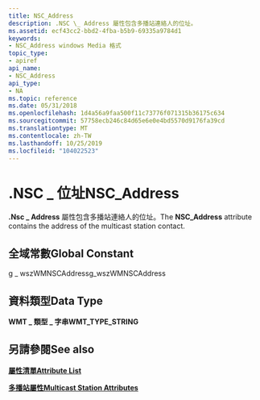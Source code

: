 ```yaml
---
title: NSC_Address
description: .NSC \_ Address 屬性包含多播站連絡人的位址。
ms.assetid: ecf43cc2-bbd2-4fba-b5b9-69335a9784d1
keywords:
- NSC_Address windows Media 格式
topic_type:
- apiref
api_name:
- NSC_Address
api_type:
- NA
ms.topic: reference
ms.date: 05/31/2018
ms.openlocfilehash: 1d4a56a9faa500f11c73776f071315b36175c634
ms.sourcegitcommit: 57758ecb246c84d65e6e0e4bd5570d9176fa39cd
ms.translationtype: MT
ms.contentlocale: zh-TW
ms.lasthandoff: 10/25/2019
ms.locfileid: "104022523"
---
```

# <a name="nsc_address"></a><span data-ttu-id="60303-104">.NSC \_ 位址</span><span class="sxs-lookup"><span data-stu-id="60303-104">NSC\_Address</span></span>

<span data-ttu-id="60303-105">**.Nsc \_ Address** 屬性包含多播站連絡人的位址。</span><span class="sxs-lookup"><span data-stu-id="60303-105">The **NSC\_Address** attribute contains the address of the multicast station contact.</span></span>

## <a name="global-constant"></a><span data-ttu-id="60303-106">全域常數</span><span class="sxs-lookup"><span data-stu-id="60303-106">Global Constant</span></span>

<span data-ttu-id="60303-107">g \_ wszWMNSCAddress</span><span class="sxs-lookup"><span data-stu-id="60303-107">g\_wszWMNSCAddress</span></span>

## <a name="data-type"></a><span data-ttu-id="60303-108">資料類型</span><span class="sxs-lookup"><span data-stu-id="60303-108">Data Type</span></span>

<span data-ttu-id="60303-109">**WMT \_ 類型 \_ 字串**</span><span class="sxs-lookup"><span data-stu-id="60303-109">**WMT\_TYPE\_STRING**</span></span>

## <a name="see-also"></a><span data-ttu-id="60303-110">另請參閱</span><span class="sxs-lookup"><span data-stu-id="60303-110">See also</span></span>

<dl> <dt>

[<span data-ttu-id="60303-111">**屬性清單**</span><span class="sxs-lookup"><span data-stu-id="60303-111">**Attribute List**</span></span>](attribute-list.md)
</dt> <dt>

[<span data-ttu-id="60303-112">**多播站屬性**</span><span class="sxs-lookup"><span data-stu-id="60303-112">**Multicast Station Attributes**</span></span>](multicast-station-attributes.md)
</dt> </dl>

 

 




